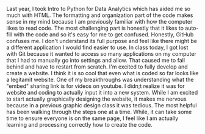 Last year, I took Intro to Python for Data Analytics which has aided me so much with HTML. The formatting and organization part of the code makes sense in my mind because I am previously familiar with how the computer likes to read code. The most challenging part is honestly that it likes to auto-fill with the code and so it's easy for me to get confused. 
Honestly, GitHub confuses me. I don't understand its full purpose and feel like there might be a different application I would find easier to use.
In class today, I got lost with Git because it wanted to access so many applications on my computer that I had to manually go into settings and allow. That caused me to fall behind and have to restart from scratch.
I'm excited to fully develop and create a website. I think it is so cool that even what is coded so far looks like a legitamit website.
One of my breakthroughs was understanding what the "embed" sharing link is for videos on youtube. I didn;t realize it was for website and coding to actually input it into a new system.
While I am excited to start actually graphically designing the website, it makes me nervous because in a previous graphic design class it was tedious. 
The most helpful has been walking through the steps one at a time. While, it can take some time to ensure everyone is on the same page, I feel like I am actually learning and processing correctly how to create the code. 